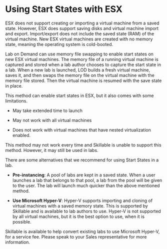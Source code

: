 # Using Start States with ESX

ESX does not support creating or importing a virtual machine from a saved state. However, ESX does support saving disks and virtual machine import and export. Import/export does not include the saved state (RAM) of the virtual machine. New ESX virtual machines are created with no memory state, meaning the operating system is cold-booted. 

Lab on Demand can use memory file swapping to enable start states on new ESX virtual machines. The memory file of a running virtual machine is captured and stored when a lab author chooses to capture the start state in a lab. When a new lab is launched, LOD builds a fresh virtual machine, saves it, and then swaps the memory file on the virtual machine with the memory file stored. Then the virtual machine is resumed with the save state in place. 

This method can enable start states in ESX, but it also comes with some limitations. 

- May take extended time to launch 

- May not work with all virtual machines

- Does not work with virtual machines that have nested virtualization enabled.

This method may not work every time and Skillable is unable to support this method. However, it may still be used in labs. 

There are some alternatives that we recommend for using Start States in a lab.  
- **Pre-instancing**: A pool of labs are kept in a saved state. When a user launches a lab that belongs to that pool, a lab from the pool will be given to the user. The lab will launch much quicker than the above mentioned method.

- **Use Microsoft Hyper-V**: Hyper-V supports importing and cloning of virtual machines with a saved memory state. This is supported by Skillable and is available to lab authors to use. Hyper-V is not supported by all virtual machines, but it is the best option to use, when it is possible. 
    
Skillable is available to help convert existing labs to use Microsoft Hyper-V, for a service fee. Please speak to your Sales representative for more information.
